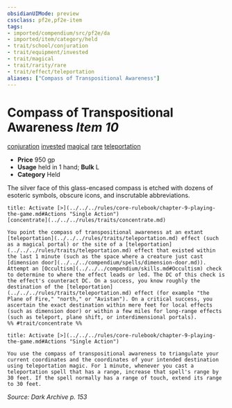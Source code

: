 ```yaml
---
obsidianUIMode: preview
cssclass: pf2e,pf2e-item
tags:
- imported/compendium/src/pf2e/da
- imported/item/category/held
- trait/school/conjuration
- trait/equipment/invested
- trait/magical
- trait/rarity/rare
- trait/effect/teleportation
aliases: ["Compass of Transpositional Awareness"]
---
```

# Compass of Transpositional Awareness *Item 10*  
[conjuration](conjuration.md)  [invested](invested.md)  [magical](magical.md)  [rare](rare.md)  [teleportation](teleportation.md)  

- **Price** 950 gp
- **Usage** held in 1 hand; **Bulk** L
- **Category** Held

The silver face of this glass-encased compass is etched with dozens of esoteric symbols, obscure icons, and inscrutable abbreviations.

```ad-embed-ability
title: Activate [>](../../../rules/core-rulebook/chapter-9-playing-the-game.md#Actions "Single Action")
[concentrate](../../../rules/traits/concentrate.md)  

You point the compass of transpositional awareness at an extant [teleportation](../../../rules/traits/teleportation.md) effect (such as a magical portal) or the site of a [teleportation](../../../rules/traits/teleportation.md) effect that existed within the last 1 minute (such as the space where a creature just cast [dimension door](../../../compendium/spells/dimension-door.md)). Attempt an [Occultism](../../../compendium/skills.md#Occultism) check to determine to where the effect leads or led. The DC of this check is the effect's counteract DC. On a success, you know roughly the destination of the [teleportation](../../../rules/traits/teleportation.md) effect (for example "the Plane of Fire," "north," or "Avistan"). On a critical success, you ascertain the exact destination within mere feet for local effects (such as dimension door) or within a few miles for long-range effects (such as teleport, plane shift, or interdimensional portals).  
%% #trait/concentrate %%
```

```ad-embed-ability
title: Activate [>](../../../rules/core-rulebook/chapter-9-playing-the-game.md#Actions "Single Action")

You use the compass of transpositional awareness to triangulate your current coordinates and the coordinates of your intended destination using teleportation magic. For 1 minute, whenever you cast a teleportation spell that has a range, increase that spell's range by 30 feet. If the spell normally has a range of touch, extend its range to 30 feet.
```

*Source: Dark Archive p. 153*
